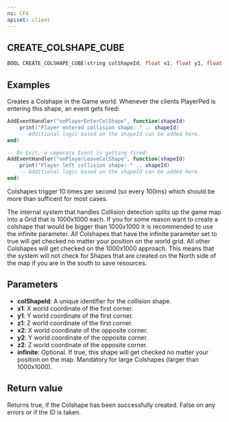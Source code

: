 ```yaml
---
ns: CFX
apiset: client
---
```

## CREATE_COLSHAPE_CUBE

```c
BOOL CREATE_COLSHAPE_CUBE(string colShapeId, float x1, float y1, float z1, float x2, float y2, float z2, bool infinite = false);
```

## Examples

Creates a Colshape in the Game world. Whenever the clients PlayerPed is entering this shape, an event gets fired:

```lua
AddEventHandler("onPlayerEnterColShape", function(shapeId)
    print("Player entered collision shape: " .. shapeId)
    -- Additional logic based on the shapeId can be added here.
end)

-- On Exit, a seperate Event is getting fired:
AddEventHandler("onPlayerLeaveColShape", function(shapeId)
    print("Player left collision shape: " .. shapeId)
    -- Additional logic based on the shapeId can be added here.
end)
```

Colshapes trigger 10 times per second (so every 100ms) which should be more than sufficent for most cases.

The internal system that handles Collision detection splits up the game map into a Grid that is 1000x1000 each.
If you for some reason want to create a colshape that would be bigger than 1000x1000 it is recommended to use the
infinite parameter.
All Colshapes that have the infinite parameter set to true will get checked no matter your position on the
world grid. All other Colshapes will get checked on the 1000x1000 approach. This means that the system will not check for
Shapes that are created on the North side of the map if you are in the south to save resources.

## Parameters
* **colShapeId**: A unique identifier for the collision shape.
* **x1**: X world coordinate of the first corner.
* **y1**: Y world coordinate of the first corner.
* **z1**: Z world coordinate of the first corner.
* **x2**: X world coordinate of the opposite corner.
* **y2**: Y world coordinate of the opposite corner.
* **z2**: Z world coordinate of the opposite corner.
* **infinite**: Optional. If true, this shape will get checked no matter your position on the map. Mandatory for large Colshapes (larger than 1000x1000).

## Return value
Returns true, if the Colshape has been successfully created. False on any errors or if the ID is taken.
